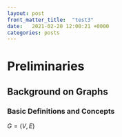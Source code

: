 ```yaml
---
layout: post
front_matter_title:  "test3"
date:   2021-02-20 12:00:21 +0000
categories: posts
---
```

# Preliminaries

## Background on Graphs

### Basic Definitions and Concepts

$G=(V,E)$

